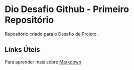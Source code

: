 # Dio Desafio Github - Primeiro Repositório


Repositório criado para o Desafio de Projeto .


## Links Úteis

Para aprender mais sobre [Markdown](https://www.markdownguide.org/basic-syntax/)
